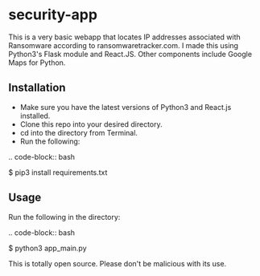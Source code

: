 security-app
============

This is a very basic webapp that locates IP addresses associated with Ransomware according to ransomwaretracker.com. I made this using Python3's Flask module and React.JS. Other
components include Google Maps for Python.

Installation
------------

- Make sure you have the latest versions of Python3 and React.js installed.
- Clone this repo into your desired directory.
- cd into the directory from Terminal.
- Run the following:

.. code-block:: bash

$ pip3 install requirements.txt

Usage
-----

Run the following in the directory:

.. code-block:: bash

$ python3 app_main.py


This is totally open source. Please don't be malicious with its use.